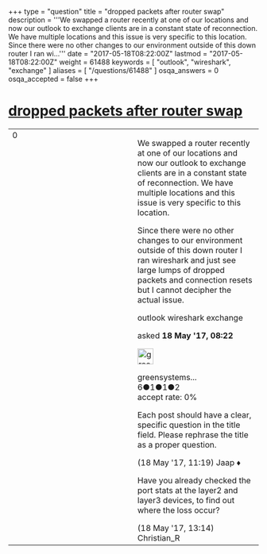 +++
type = "question"
title = "dropped packets after router swap"
description = '''We swapped a router recently at one of our locations and now our outlook to exchange clients are in a constant state of reconnection. We have multiple locations and this issue is very specific to this location. Since there were no other changes to our environment outside of this down router I ran wi...'''
date = "2017-05-18T08:22:00Z"
lastmod = "2017-05-18T08:22:00Z"
weight = 61488
keywords = [ "outlook", "wireshark", "exchange" ]
aliases = [ "/questions/61488" ]
osqa_answers = 0
osqa_accepted = false
+++

<div class="headNormal">

# [dropped packets after router swap](/questions/61488/dropped-packets-after-router-swap)

</div>

<div id="main-body">

<div id="askform">

<table id="question-table" style="width:100%;"><colgroup><col style="width: 50%" /><col style="width: 50%" /></colgroup><tbody><tr class="odd"><td style="width: 30px; vertical-align: top"><div class="vote-buttons"><div id="post-61488-score" class="post-score" title="current number of votes">0</div><div id="favorite-count" class="favorite-count"></div></div></td><td><div id="item-right"><div class="question-body"><p>We swapped a router recently at one of our locations and now our outlook to exchange clients are in a constant state of reconnection. We have multiple locations and this issue is very specific to this location.</p><p>Since there were no other changes to our environment outside of this down router I ran wireshark and just see large lumps of dropped packets and connection resets but I cannot decipher the actual issue.</p></div><div id="question-tags" class="tags-container tags">outlook wireshark exchange</div><div id="question-controls" class="post-controls"></div><div class="post-update-info-container"><div class="post-update-info post-update-info-user"><p>asked <strong>18 May '17, 08:22</strong></p><img src="https://secure.gravatar.com/avatar/98647f9a0889c5211480b2b03a728f02?s=32&amp;d=identicon&amp;r=g" class="gravatar" width="32" height="32" alt="greensystemsadmin&#39;s gravatar image" /><p>greensystems...<br />
<span class="score" title="6 reputation points">6</span><span title="1 badges"><span class="badge1">●</span><span class="badgecount">1</span></span><span title="1 badges"><span class="silver">●</span><span class="badgecount">1</span></span><span title="2 badges"><span class="bronze">●</span><span class="badgecount">2</span></span><br />
<span class="accept_rate" title="Rate of the user&#39;s accepted answers">accept rate:</span> <span title="greensystemsadmin has no accepted answers">0%</span></p></div></div><div id="comments-container-61488" class="comments-container"><span id="61491"></span><div id="comment-61491" class="comment"><div id="post-61491-score" class="comment-score"></div><div class="comment-text"><p>Each post should have a clear, specific question in the title field. Please rephrase the title as a proper question.</p></div><div id="comment-61491-info" class="comment-info"><span class="comment-age">(18 May '17, 11:19)</span> Jaap ♦</div></div><span id="61493"></span><div id="comment-61493" class="comment"><div id="post-61493-score" class="comment-score"></div><div class="comment-text"><p>Have you already checked the port stats at the layer2 and layer3 devices, to find out where the loss occur?</p></div><div id="comment-61493-info" class="comment-info"><span class="comment-age">(18 May '17, 13:14)</span> Christian_R</div></div></div><div id="comment-tools-61488" class="comment-tools"></div><div class="clear"></div><div id="comment-61488-form-container" class="comment-form-container"></div><div class="clear"></div></div></td></tr></tbody></table>

</div>

</div>

